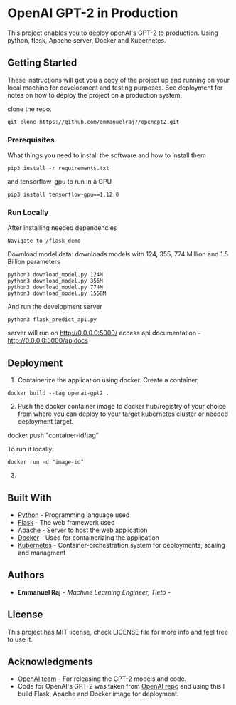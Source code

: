 # OpenAI GPT-2 in Production 

This project enables you to deploy openAI's GPT-2 to production. Using python, flask, Apache server, Docker and Kubernetes.

## Getting Started

These instructions will get you a copy of the project up and running on your local machine for development and testing purposes. See deployment for notes on how to deploy the project on a production system.

clone the repo.
```
git clone https://github.com/emmanuelraj7/opengpt2.git
```

### Prerequisites

What things you need to install the software and how to install them

```
pip3 install -r requirements.txt
```

and tensorflow-gpu to run in a GPU
```
pip3 install tensorflow-gpu==1.12.0
```

### Run Locally

After installing needed dependencies

```
Navigate to /flask_demo
```

Download model data: downloads models with 124, 355, 774 Million and 1.5 Billion parameters

```
python3 download_model.py 124M
python3 download_model.py 355M
python3 download_model.py 774M
python3 download_model.py 1558M
```

And run the development server
```
python3 flask_predict_api.py
```


server will run on http://0.0.0.0:5000/
access api documentation - http://0.0.0.0:5000/apidocs



## Deployment

1. Containerize the application using docker. Create a container,

```
docker build --tag openai-gpt2 .
```

2. Push the docker container image to docker hub/registry of your choice from where you can deploy to your target kubernetes cluster or needed deployment target.

docker push "container-id/tag"

To run it locally:


```
docker run -d "image-id"
```

3. 


## Built With

* [Python](http://www.https://www.python.org/) - Programming language used
* [Flask](http://flask.palletsprojects.com/) - The web framework used
* [Apache](https://httpd.apache.org/) - Server to host the web application
* [Docker](https://www.docker.com/) - Used for containerizing the application
* [Kubernetes](https://kubernetes.io/) - Container-orchestration system for deployments, scaling and managment



## Authors

* **Emmanuel Raj** - *Machine Learning Engineer, Tieto* - 


## License

This project has MIT license, check LICENSE file for more info and feel free to use it.

## Acknowledgments

* [OpenAI team](https://openai.com/) - For releasing the GPT-2 models and code. 
* Code for OpenAI's GPT-2 was taken from [OpenAI repo](https://github.com/openai/gpt-2) and using this I build Flask, Apache and Docker image for deployment. 